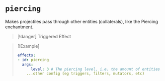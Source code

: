 # `piercing`

Makes projectiles pass through other entities (collaterals), like the Piercing enchantment.

> [!danger] Triggered Effect

> [!Example]
> ```yaml
> effects:
> - id: piercing
>   args:
>       level: 3 # The piercing level, i.e. the amount of entities that the projectile should go through
>     ...other config (eg triggers, filters, mutators, etc)
> ```
